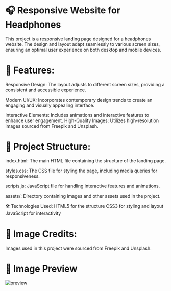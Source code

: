 
# 🎧 Responsive Website for Headphones
This project is a responsive landing page designed for a headphones website. The design and layout adapt seamlessly to various screen sizes, ensuring an optimal user experience on both desktop and mobile devices.

# 📌 Features:
Responsive Design: The layout adjusts to different screen sizes, providing a consistent and accessible experience.

Modern UI/UX: Incorporates contemporary design trends to create an engaging and visually appealing interface.

Interactive Elements: Includes animations and interactive features to enhance user engagement.
High-Quality Images: Utilizes high-resolution images sourced from Freepik and Unsplash.

# 📂 Project Structure:
index.html: The main HTML file containing the structure of the landing page.

styles.css: The CSS file for styling the page, including media queries for responsiveness.

scripts.js: JavaScript file for handling interactive features and animations.

assets/: Directory containing images and other assets used in the project.

🛠️ Technologies Used:
HTML5 for the structure
CSS3 for styling and layout
JavaScript for interactivity

# 📸 Image Credits:
Images used in this project were sourced from Freepik and Unsplash.

# 📸 Image Preview

![preview](https://github.com/user-attachments/assets/ca994a38-6864-4c04-84f6-cdfa8936355d)


